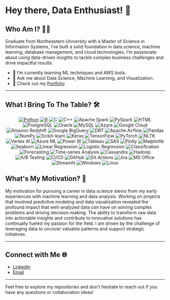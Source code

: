# Hey there, Data Enthusiast! 👋

## Who Am I? 🧑‍💻

Graduate from Northeastern University with a Master of Science in Information Systems, I’ve built a solid foundation in data science, machine learning, database management, and cloud technologies. I’m passionate about using data-driven insights to tackle complex business challenges and drive impactful results.

- 🌱 I’m currently learning ML techniques and AWS tools.
- 💬 Ask me about Data Science, Machine Learning, and Visualization.
- 📂 Check out my [Portfolio](https://saivenkatmadamanchi.netlify.app/) 

---
## What I Bring To The Table? 🛠️

<p align="center">
  <!-- Programming -->
  <a href="https://www.python.org"><img src="https://img.shields.io/badge/Python-FFD43B?style=flat&logo=python&logoColor=white" alt="Python"></a>
  <a href="https://www.r-project.org"><img src="https://img.shields.io/badge/R-276DC3?style=flat&logo=r&logoColor=white" alt="R"></a>
  <img src="https://img.shields.io/badge/C-A8B9CC?style=flat&logo=c&logoColor=black" alt="C">
  <img src="https://img.shields.io/badge/C++-00599C?style=flat&logo=c%2B%2B&logoColor=white" alt="C++">
  <img src="https://img.shields.io/badge/Apache_Spark-E25A1C?style=flat&logo=apache-spark&logoColor=white" alt="Apache Spark">
  <img src="https://img.shields.io/badge/PySpark-3776AB?style=flat&logo=python&logoColor=white" alt="PySpark">
  <img src="https://img.shields.io/badge/HTML-E34F26?style=flat&logo=html5&logoColor=white" alt="HTML">

  <!-- Database & Cloud Computing -->
  <img src="https://img.shields.io/badge/PostgreSQL-4169E1?style=flat&logo=postgresql&logoColor=white" alt="PostgreSQL">
  <img src="https://img.shields.io/badge/Oracle-F80000?style=flat&logo=oracle&logoColor=white" alt="Oracle">
  <img src="https://img.shields.io/badge/MySQL-4479A1?style=flat&logo=mysql&logoColor=white" alt="MySQL">
  <img src="https://img.shields.io/badge/Microsoft_Azure-0089D6?style=flat&logo=microsoft-azure&logoColor=white" alt="Azure">
  <img src="https://img.shields.io/badge/Google_Cloud-4285F4?style=flat&logo=google-cloud&logoColor=white" alt="Google Cloud">

  <!-- Data Warehouse -->
  <img src="https://img.shields.io/badge/Amazon_Redshift-4053D6?style=flat&logo=amazon-redshift&logoColor=white" alt="Amazon Redshift">
  <img src="https://img.shields.io/badge/Google_BigQuery-4285F4?style=flat&logo=google-bigquery&logoColor=white" alt="Google BigQuery">
  <img src="https://img.shields.io/badge/DBT-FF694B?style=flat&logo=dbt&logoColor=white" alt="DBT">
  <img src="https://img.shields.io/badge/Apache_Airflow-017CEE?style=flat&logo=apache-airflow&logoColor=white" alt="Apache Airflow">

  <!-- ML & Analytics -->
  <img src="https://img.shields.io/badge/Pandas-150458?style=flat&logo=pandas&logoColor=white" alt="Pandas">
  <img src="https://img.shields.io/badge/NumPy-013243?style=flat&logo=numpy&logoColor=white" alt="NumPy">
  <img src="https://img.shields.io/badge/scikit_learn-F7931E?style=flat&logo=scikit-learn&logoColor=white" alt="Scikit-learn">
  <img src="https://img.shields.io/badge/Keras-D00000?style=flat&logo=keras&logoColor=white" alt="Keras">
  <img src="https://img.shields.io/badge/TensorFlow-FF6F00?style=flat&logo=tensorflow&logoColor=white" alt="TensorFlow">
  <img src="https://img.shields.io/badge/PyTorch-EE4C2C?style=flat&logo=pytorch&logoColor=white" alt="PyTorch">
  <img src="https://img.shields.io/badge/NLTK-3776AB?style=flat&logo=python&logoColor=white" alt="NLTK">
  <img src="https://img.shields.io/badge/Vertex_AI-4285F4?style=flat&logo=google-cloud&logoColor=white" alt="Vertex AI">
  <img src="https://img.shields.io/badge/Azure_ML-0089D6?style=flat&logo=microsoft-azure&logoColor=white" alt="Azure ML">

  <!-- Visualization Tools -->
  <img src="https://img.shields.io/badge/Power_BI-F2C811?style=flat&logo=power-bi&logoColor=black" alt="Power BI">
  <img src="https://img.shields.io/badge/Tableau-E97627?style=flat&logo=tableau&logoColor=white" alt="Tableau">
  <img src="https://img.shields.io/badge/SAS-0089D6?style=flat&logo=sas&logoColor=white" alt="SAS">
  <img src="https://img.shields.io/badge/Plotly-3F4F75?style=flat&logo=plotly&logoColor=white" alt="Plotly">
  <img src="https://img.shields.io/badge/Matplotlib-11557C?style=flat&logo=matplotlib&logoColor=white" alt="Matplotlib">
  <img src="https://img.shields.io/badge/Seaborn-0C7BB0?style=flat&logo=seaborn&logoColor=white" alt="Seaborn">

  <!-- Data Science -->
  <img src="https://img.shields.io/badge/Linear_Regression-3776AB?style=flat&logo=python&logoColor=white" alt="Linear Regression">
  <img src="https://img.shields.io/badge/Logistic_Regression-3776AB?style=flat&logo=python&logoColor=white" alt="Logistic Regression">
  <img src="https://img.shields.io/badge/Classification-FF6F00?style=flat&logo=tensorflow&logoColor=white" alt="Classification">
  <img src="https://img.shields.io/badge/Forecasting-0089D6?style=flat&logo=microsoft-azure&logoColor=white" alt="Forecasting">
  <img src="https://img.shields.io/badge/Time_Series_Analysis-3776AB?style=flat&logo=python&logoColor=white" alt="Time-series Analysis">

  <!-- Big Data Frameworks -->
  <img src="https://img.shields.io/badge/Cassandra-1287B1?style=flat&logo=apache-cassandra&logoColor=white" alt="Cassandra">
  <img src="https://img.shields.io/badge/Hadoop-66CCFF?style=flat&logo=apache-hadoop&logoColor=black" alt="Hadoop">

  <!-- Others -->
  <img src="https://img.shields.io/badge/A/B_Testing-3776AB?style=flat&logo=python&logoColor=white" alt="A/B Testing">
  <img src="https://img.shields.io/badge/CI/CD-0089D6?style=flat&logo=github-actions&logoColor=white" alt="CI/CD">
  <img src="https://img.shields.io/badge/GitHub-181717?style=flat&logo=github&logoColor=white" alt="GitHub">
  <img src="https://img.shields.io/badge/Git_Actions-2088FF?style=flat&logo=github-actions&logoColor=white" alt="Git Actions">
  <img src="https://img.shields.io/badge/Jira-0052CC?style=flat&logo=jira&logoColor=white" alt="Jira">
  <img src="https://img.shields.io/badge/MS_Office_Suite-D83B01?style=flat&logo=microsoft-office&logoColor=white" alt="MS Office">
  <img src="https://img.shields.io/badge/Streamlit-FF4B4B?style=flat&logo=streamlit&logoColor=white" alt="Streamlit">
  <img src="https://img.shields.io/badge/Windows-0078D6?style=flat&logo=windows&logoColor=white" alt="Windows">
  <img src="https://img.shields.io/badge/Linux-FCC624?style=flat&logo=linux&logoColor=black" alt="Linux">
</p>


## What's My Motivation? 🚀

My motivation for pursuing a career in data science stems from my early experiences with machine learning and data analysis. Working on projects that involved predictive modeling and data visualization revealed the profound impact that well-analyzed data can have on solving complex problems and driving decision-making. The ability to transform raw data into actionable insights and contribute to innovative solutions has continually fueled my passion for the field. I am driven by the challenge of leveraging data to uncover valuable patterns and support strategic initiatives.

---

## Connect with Me 🌐

- [LinkedIn](https://www.linkedin.com/in/sai-venkat-madamanchi/) 
- [Email](mailto:saivenkatmadamanchi@gmail.com) 

---

Feel free to explore my repositories and don't hesitate to reach out if you have any questions or collaboration ideas!

